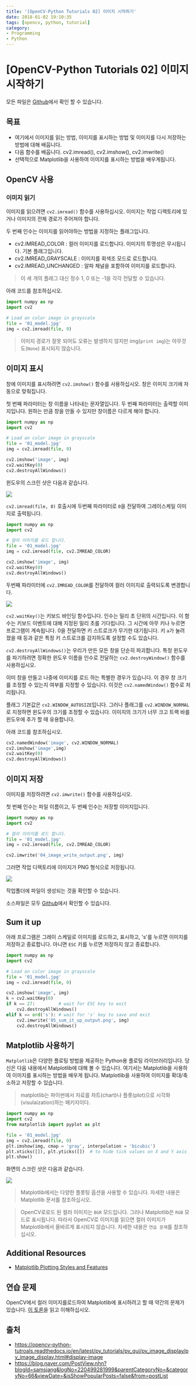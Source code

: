 ```yaml
---
title: '[OpenCV-Python Tutorials 02] 이미지 시작하기'
date: 2018-01-02 19:10:35
tags: [opencv, python, tutorial]
category:
- Programming
- Python
---
```


# [OpenCV-Python Tutorials 02] 이미지 시작하기

모든 파일은 [Github](https://github.com/jacegem/OpenCV-Python-Tutorials)에서 확인 할 수 있습니다.

## 목표

- 여기에서 이미지를 읽는 방법, 이미지를 표시하는 방법 및 이미지를 다시 저장하는 방법에 대해 배웁니다.
- 다음 함수를 배웁니다. cv2.imread(), cv2.imshow(), cv2.imwrite()
- 선택적으로 Matplotlib을 사용하여 이미지를 표시하는 방법을 배우게됩니다.

## OpenCV 사용

### 이미지 읽기

이미지를 읽으려면 `cv2.imread()` 함수를 사용하십시오. 이미지는 작업 디렉토리에 있거나 이미지의 전체 경로가 주어져야 합니다.

두 번째 인수는 이미지를 읽어야하는 방법을 지정하는 플래그입니다.

- cv2.IMREAD_COLOR : 컬러 이미지를 로드합니다. 이미지의 투명성은 무시됩니다. 기본 플래그입니다.
- cv2.IMREAD_GRAYSCALE : 이미지를 회색조 모드로 로드합니다.
- cv2.IMREAD_UNCHANGED : 알파 채널을 포함하여 이미지를 로드합니다.

> 이 세 개의 플래그 대신 정수 1, 0 또는 -1을 각각 전달할 수 있습니다.

아래 코드를 참조하십시오.

```python
import numpy as np
import cv2

# Load an color image in grayscale
file = '01_model.jpg'
img = cv2.imread(file, 0)
```

> 이미지 경로가 잘못 되어도 오류는 발생하지 않지만 img(`print img`)는 아무것도(`None`) 표시되지 않습니다.



## 이미지 표시

창에 이미지를 표시하려면 `cv2.imshow()` 함수를 사용하십시오. 창은 이미지 크기에 자동으로 맞춰집니다.

첫 번째 파라미터는 창 이름을 나타내는 문자열입니다. 두 번째 파라미터는 출력할 이미지입니다. 원하는 만큼 창을 만들 수 있지만 창이름은 다르게 해야 합니다.

```python
import numpy as np
import cv2

# Load an color image in grayscale
file = '01_model.jpg'
img = cv2.imread(file, 0)

cv2.imshow('image', img)
cv2.waitKey(0)
cv2.destroyAllWindows()
```

윈도우의 스크린 샷은 다음과 같습니다.

![](https://goo.gl/ZDWpCQ)

`cv2.imread(file, 0)` 호출시에 두번째 파라미터로 `0`을 전달하여 그레이스케일 이미지로 출력됩니다. 

```python
import numpy as np
import cv2

# 컬러 이미지를 로드 합니다. 
file = '01_model.jpg'
img = cv2.imread(file, cv2.IMREAD_COLOR)

cv2.imshow('image', img)
cv2.waitKey(0)
cv2.destroyAllWindows()
```

두번째 파라미터에 `cv2.IMREAD_COLOR`를 전달하여 컬러 이미지로 출력되도록 변경합니다. 

![](https://goo.gl/UhQyQE)

`cv2.waitKey()`는 키보드 바인딩 함수입니다. 인수는 밀리 초 단위의 시간입니다. 이 함수는 키보드 이벤트에 대해 지정된 밀리 초를 기다립니다. 그 시간에 아무 키나 누르면 프로그램이 계속됩니다. 0을 전달하면 키 스트로크가 무기한 대기됩니다. 키 `a`가 눌려 졌을 때 등과 같은 특정 키 스트로크를 감지하도록 설정할 수도 있습니다.

`cv2.destroyAllWindows()`는 우리가 만든 모든 창을 단순히 파괴합니다. 특정 윈도우를 파기하려면 정확한 윈도우 이름을 인수로 전달하는 `cv2.destroyWindow()` 함수를 사용하십시오.

이미 창을 만들고 나중에 이미지를 로드 하는 특별한 경우가 있습니다. 이 경우 창 크기를 조정할 수 있는지 여부를 지정할 수 있습니다. 이것은 `cv2.namedWindow()` 함수로 처리됩니다.

플래그 기본값은 `cv2.WINDOW_AUTOSIZE`입니다. 그러나 플래그를 `cv2.WINDOW_NORMAL`로 지정하면 윈도우의 크기를 조정할 수 있습니다. 이미지의 크기가 너무 크고 트랙 바를 윈도우에 추가 할 때 유용합니다.

아래 코드를 참조하십시오.

```python
cv2.namedWindow('image', cv2.WINDOW_NORMAL)
cv2.imshow('image',img)
cv2.waitKey(0)
cv2.destroyAllWindows()
```

## 이미지 저장

이미지를 저장하려면 `cv2.imwrite()` 함수를 사용하십시오.

첫 번째 인수는 파일 이름이고, 두 번째 인수는 저장할 이미지입니다.

```python
import numpy as np
import cv2

# 컬러 이미지를 로드 합니다.
file = '01_model.jpg'
img = cv2.imread(file, cv2.IMREAD_COLOR)

cv2.imwrite('04_image_write_output.png', img)
```

그러면 작업 디렉토리에 이미지가 PNG 형식으로 저장됩니다.

![](https://goo.gl/5qjVya)

작업폴더에 파일이 생성되는 것을 확인할 수 있습니다.

소스파일은 모두 [Github](https://github.com/jacegem/OpenCV-Python-Tutorials)에서 확인할 수 있습니다. 

## Sum it up

아래 프로그램은 그레이 스케일로 이미지를 로드하고, 표시하고, 's'를 누르면 이미지를 저장하고 종료합니다. 아니면 `ESC` 키를 누르면 저장하지 않고 종료합니다.

```python
import numpy as np
import cv2

# Load an color image in grayscale
file = '01_model.jpg'
img = cv2.imread(file, 0)

cv2.imshow('image', img)
k = cv2.waitKey(0)
if k == 27:         # wait for ESC key to exit
    cv2.destroyAllWindows()
elif k == ord('s'): # wait for 's' key to save and exit
    cv2.imwrite('05_sum_it_up_output.png', img)
    cv2.destroyAllWindows()
```

## Matplotlib 사용하기

`Matplotlib`은 다양한 플로팅 방법을 제공하는 Python용 플로팅 라이브러리입니다. 당신은 다음 내용에서 Matplotlib에 대해 볼 수 있습니다. 여기서는 Matplotlib을 사용하여 이미지를 표시하는 방법을 배우게 됩니다. Matplotlib을 사용하여 이미지를 확대/축소하고 저장할 수 있습니다.

> matplotlib는 파이썬에서 자료를 차트(chart)나 플롯(plot)으로 시각화(visulaization)하는 패키지이다. 

```python
import numpy as np
import cv2
from matplotlib import pyplot as plt

file = '01_model.jpg'
img = cv2.imread(file, 0)
plt.imshow(img, cmap = 'gray', interpolation = 'bicubic')
plt.xticks([]), plt.yticks([])  # to hide tick values on X and Y axis
plt.show()
```

화면의 스크린 샷은 다음과 같습니다.

![](https://goo.gl/SSjxK4)

> Matplotlib에서는 다양한 플롯팅 옵션을 사용할 수 있습니다. 자세한 내용은 Matplotlib 문서를 참조하십시오.

> OpenCV로로드 된 컬러 이미지는 `BGR` 모드입니다. 그러나 Matplotlib은 `RGB` 모드로 표시됩니다. 따라서 OpenCV로 이미지를 읽으면 컬러 이미지가 Matplotlib에서 올바르게 표시되지 않습니다. 자세한 내용은 `연습 문제`를 참조하십시오.

## Additional Resources

- [Matplotlib Plotting Styles and Features](http://matplotlib.org/api/pyplot_api.html)

## 연습 문제
OpenCV에서 컬러 이미지를로드하여 Matplotlib에 표시하려고 할 때 약간의 문제가 있습니다. [이 토론](https://stackoverflow.com/questions/15072736/extracting-a-region-from-an-image-using-slicing-in-python-opencv/15074748#15074748)을 읽고 이해하십시오.



## 출처

- https://opencv-python-tutroals.readthedocs.io/en/latest/py_tutorials/py_gui/py_image_display/py_image_display.html#display-image
- https://blog.naver.com/PostView.nhn?blogId=samsjang&logNo=220499281999&parentCategoryNo=&categoryNo=66&viewDate=&isShowPopularPosts=false&from=postList


<script src="https://gist.github.com/jacegem/60ce233cf6adaa7a385233e1f164ed13.js"></script>


